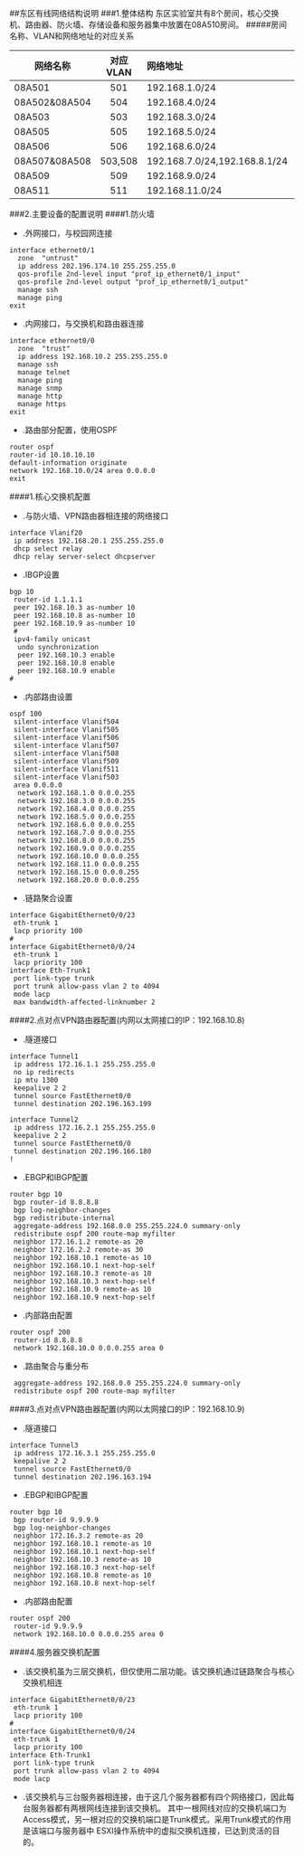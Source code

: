 ##东区有线网络结构说明
###1.整体结构
东区实验室共有8个房间，核心交换机、路由器、防火墙、存储设备和服务器集中放置在08A510房间。
#####房间名称、VLAN和网络地址的对应关系


|网络名称                 |对应VLAN|网络地址                      |网关                   |
|--------                |:------:|:--------                    |:---                   |
|08A501                  |501     |192.168.1.0/24               |192.168.1.1            |
|08A502&08A504           |504     |192.168.4.0/24               |192.168.4.1            |
|08A503                  |503     |192.168.3.0/24               |192.168.3.1            |
|08A505                  |505     |192.168.5.0/24               |192.168.5.1            |
|08A506                  |506     |192.168.6.0/24               |192.168.6.1            |
|08A507&08A508           |503,508 |192.168.7.0/24,192.168.8.1/24|192.168.7.1,192.168.8.1|
|08A509                  |509     |192.168.9.0/24               |192.168.9.1            |
|08A511                  |511     |192.168.11.0/24              |192.168.11.1           |


###2.主要设备的配置说明
####1.防火墙

- .外网接口，与校园网连接

```
interface ethernet0/1
  zone  "untrust"
  ip address 202.196.174.10 255.255.255.0
  qos-profile 2nd-level input "prof_ip_ethernet0/1_input"
  qos-profile 2nd-level output "prof_ip_ethernet0/1_output"
  manage ssh                                                        
  manage ping
exit
```

- .内网接口，与交换机和路由器连接

```
interface ethernet0/0
  zone  "trust"
  ip address 192.168.10.2 255.255.255.0
  manage ssh
  manage telnet
  manage ping
  manage snmp
  manage http
  manage https
exit
```

- .路由部分配置，使用OSPF

```
router ospf
router-id 10.10.10.10
default-information originate              
network 192.168.10.0/24 area 0.0.0.0
exit
```

####1.核心交换机配置

- .与防火墙、VPN路由器相连接的网络接口

```
interface Vlanif20
 ip address 192.168.20.1 255.255.255.0
 dhcp select relay
 dhcp relay server-select dhcpserver
```

- .IBGP设置

```
bgp 10
 router-id 1.1.1.1
 peer 192.168.10.3 as-number 10
 peer 192.168.10.8 as-number 10
 peer 192.168.10.9 as-number 10
 #
 ipv4-family unicast
  undo synchronization
  peer 192.168.10.3 enable
  peer 192.168.10.8 enable
  peer 192.168.10.9 enable
#
```

- .内部路由设置

```
ospf 100
 silent-interface Vlanif504
 silent-interface Vlanif505               
 silent-interface Vlanif506
 silent-interface Vlanif507
 silent-interface Vlanif508
 silent-interface Vlanif509
 silent-interface Vlanif511
 silent-interface Vlanif503
 area 0.0.0.0
  network 192.168.1.0 0.0.0.255
  network 192.168.3.0 0.0.0.255
  network 192.168.4.0 0.0.0.255
  network 192.168.5.0 0.0.0.255
  network 192.168.6.0 0.0.0.255
  network 192.168.7.0 0.0.0.255
  network 192.168.8.0 0.0.0.255
  network 192.168.9.0 0.0.0.255
  network 192.168.10.0 0.0.0.255
  network 192.168.11.0 0.0.0.255
  network 192.168.15.0 0.0.0.255
  network 192.168.20.0 0.0.0.255
```

- .链路聚合设置

```
interface GigabitEthernet0/0/23
 eth-trunk 1
 lacp priority 100                        
#
interface GigabitEthernet0/0/24
 eth-trunk 1
 lacp priority 100
interface Eth-Trunk1
 port link-type trunk
 port trunk allow-pass vlan 2 to 4094
 mode lacp
 max bandwidth-affected-linknumber 2
```

####2.点对点VPN路由器配置(内网以太网接口的IP：192.168.10.8)

- .隧道接口

```
interface Tunnel1
 ip address 172.16.1.1 255.255.255.0
 no ip redirects
 ip mtu 1300
 keepalive 2 2
 tunnel source FastEthernet0/0
 tunnel destination 202.196.163.199

interface Tunnel2
 ip address 172.16.2.1 255.255.255.0
 keepalive 2 2
 tunnel source FastEthernet0/0
 tunnel destination 202.196.166.180
!
```

- .EBGP和IBGP配置

```
router bgp 10
 bgp router-id 8.8.8.8
 bgp log-neighbor-changes
 bgp redistribute-internal
 aggregate-address 192.168.0.0 255.255.224.0 summary-only
 redistribute ospf 200 route-map myfilter
 neighbor 172.16.1.2 remote-as 20
 neighbor 172.16.2.2 remote-as 30
 neighbor 192.168.10.1 remote-as 10
 neighbor 192.168.10.1 next-hop-self
 neighbor 192.168.10.3 remote-as 10
 neighbor 192.168.10.3 next-hop-self
 neighbor 192.168.10.9 remote-as 10
 neighbor 192.168.10.9 next-hop-self
```

- .内部路由配置

```
router ospf 200
 router-id 8.8.8.8
 network 192.168.10.0 0.0.0.255 area 0
```

- .路由聚合与重分布

```
 aggregate-address 192.168.0.0 255.255.224.0 summary-only
 redistribute ospf 200 route-map myfilter
```

####3.点对点VPN路由器配置(内网以太网接口的IP：192.168.10.9)

- .隧道接口

```
interface Tunnel3
 ip address 172.16.3.1 255.255.255.0
 keepalive 2 2
 tunnel source FastEthernet0/0
 tunnel destination 202.196.163.194
```

- .EBGP和IBGP配置

```
router bgp 10
 bgp router-id 9.9.9.9
 bgp log-neighbor-changes
 neighbor 172.16.3.2 remote-as 20
 neighbor 192.168.10.1 remote-as 10
 neighbor 192.168.10.1 next-hop-self
 neighbor 192.168.10.3 remote-as 10
 neighbor 192.168.10.3 next-hop-self
 neighbor 192.168.10.8 remote-as 10
 neighbor 192.168.10.8 next-hop-self
```

- .内部路由配置

```
router ospf 200
 router-id 9.9.9.9
 network 192.168.10.0 0.0.0.255 area 0
```

####4.服务器交换机配置

- .该交换机虽为三层交换机，但仅使用二层功能。该交换机通过链路聚合与核心交换机相连

```
interface GigabitEthernet0/0/23
 eth-trunk 1
 lacp priority 100
#
interface GigabitEthernet0/0/24           
 eth-trunk 1
 lacp priority 100
interface Eth-Trunk1
 port link-type trunk
 port trunk allow-pass vlan 2 to 4094
 mode lacp
```

- .该交换机与三台服务器相连接，由于这几个服务器都有四个网络接口，因此每台服务器都有两根网线连接到该交换机。
其中一根网线对应的交换机端口为Access模式，另一根对应的交换机端口是Trunk模式。采用Trunk模式的作用是该端口与服务器中
ESXI操作系统中的虚拟交换机连接，已达到灵活的目的。